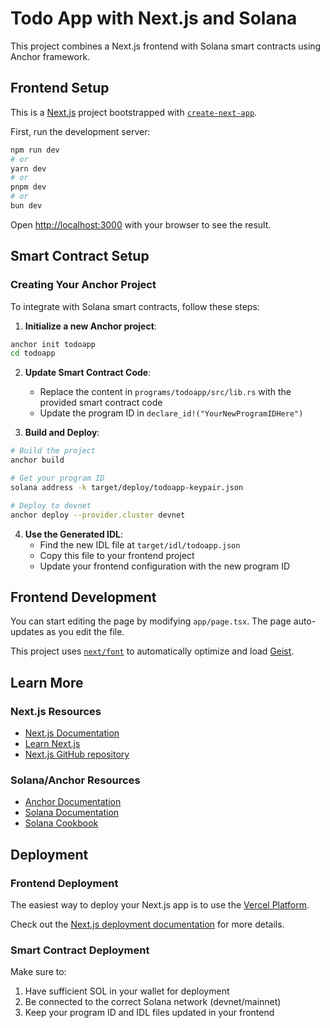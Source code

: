 # Todo App with Next.js and Solana

This project combines a Next.js frontend with Solana smart contracts using Anchor framework.

## Frontend Setup

This is a [Next.js](https://nextjs.org) project bootstrapped with [`create-next-app`](https://nextjs.org/docs/app/api-reference/cli/create-next-app).

First, run the development server:

```bash
npm run dev
# or
yarn dev
# or
pnpm dev
# or
bun dev
```

Open [http://localhost:3000](http://localhost:3000) with your browser to see the result.

## Smart Contract Setup

### Creating Your Anchor Project

To integrate with Solana smart contracts, follow these steps:

1. **Initialize a new Anchor project**:
```bash
anchor init todoapp
cd todoapp
```

2. **Update Smart Contract Code**:
   - Replace the content in `programs/todoapp/src/lib.rs` with the provided smart contract code
   - Update the program ID in `declare_id!("YourNewProgramIDHere")`

3. **Build and Deploy**:
```bash
# Build the project
anchor build

# Get your program ID
solana address -k target/deploy/todoapp-keypair.json

# Deploy to devnet
anchor deploy --provider.cluster devnet
```

4. **Use the Generated IDL**:
   - Find the new IDL file at `target/idl/todoapp.json`
   - Copy this file to your frontend project
   - Update your frontend configuration with the new program ID

## Frontend Development

You can start editing the page by modifying `app/page.tsx`. The page auto-updates as you edit the file.

This project uses [`next/font`](https://nextjs.org/docs/app/building-your-application/optimizing/fonts) to automatically optimize and load [Geist](https://vercel.com/font).

## Learn More

### Next.js Resources
- [Next.js Documentation](https://nextjs.org/docs)
- [Learn Next.js](https://nextjs.org/learn)
- [Next.js GitHub repository](https://github.com/vercel/next.js)

### Solana/Anchor Resources
- [Anchor Documentation](https://www.anchor-lang.com/)
- [Solana Documentation](https://docs.solana.com/)
- [Solana Cookbook](https://solanacookbook.com/)

## Deployment

### Frontend Deployment
The easiest way to deploy your Next.js app is to use the [Vercel Platform](https://vercel.com/new?utm_medium=default-template&filter=next.js&utm_source=create-next-app&utm_campaign=create-next-app-readme).

Check out the [Next.js deployment documentation](https://nextjs.org/docs/app/building-your-application/deploying) for more details.

### Smart Contract Deployment
Make sure to:
1. Have sufficient SOL in your wallet for deployment
2. Be connected to the correct Solana network (devnet/mainnet)
3. Keep your program ID and IDL files updated in your frontend
